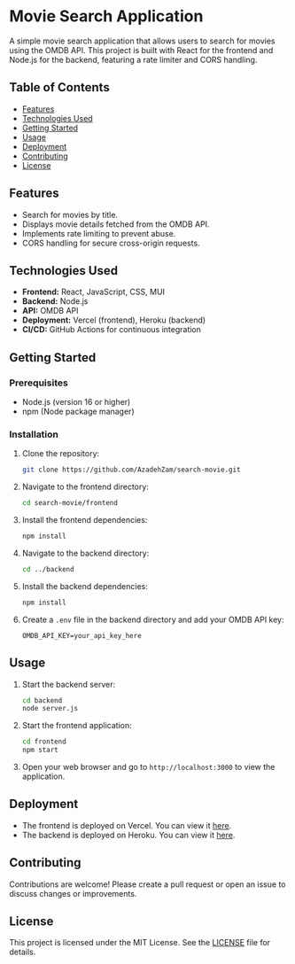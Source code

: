 # Movie Search Application

A simple movie search application that allows users to search for movies using the OMDB API. This project is built with React for the frontend and Node.js for the backend, featuring a rate limiter and CORS handling.

## Table of Contents

- [Features](#features)
- [Technologies Used](#technologies-used)
- [Getting Started](#getting-started)
- [Usage](#usage)
- [Deployment](#deployment)
- [Contributing](#contributing)
- [License](#license)

## Features

- Search for movies by title.
- Displays movie details fetched from the OMDB API.
- Implements rate limiting to prevent abuse.
- CORS handling for secure cross-origin requests.

## Technologies Used

- **Frontend:** React, JavaScript, CSS, MUI
- **Backend:** Node.js
- **API:** OMDB API
- **Deployment:** Vercel (frontend), Heroku (backend)
- **CI/CD:** GitHub Actions for continuous integration

## Getting Started

### Prerequisites

- Node.js (version 16 or higher)
- npm (Node package manager)

### Installation

1. Clone the repository:
   ```bash
   git clone https://github.com/AzadehZam/search-movie.git
   ```
   
2. Navigate to the frontend directory:
   ```bash
   cd search-movie/frontend
   ```

3. Install the frontend dependencies:
   ```bash
   npm install
   ```

4. Navigate to the backend directory:
   ```bash
   cd ../backend
   ```

5. Install the backend dependencies:
   ```bash
   npm install
   ```

6. Create a `.env` file in the backend directory and add your OMDB API key:
   ```plaintext
   OMDB_API_KEY=your_api_key_here
   ```

## Usage

1. Start the backend server:
   ```bash
   cd backend
   node server.js
   ```

2. Start the frontend application:
   ```bash
   cd frontend
   npm start
   ```

3. Open your web browser and go to `http://localhost:3000` to view the application.

## Deployment

- The frontend is deployed on Vercel. You can view it [here](https://search-movie-dxax1kazo-azadehzams-projects.vercel.app/).
- The backend is deployed on Heroku. You can view it [here](https://search-server-6ccacca5eaaf.herokuapp.com/).

## Contributing

Contributions are welcome! Please create a pull request or open an issue to discuss changes or improvements.

## License

This project is licensed under the MIT License. See the [LICENSE](LICENSE) file for details.

